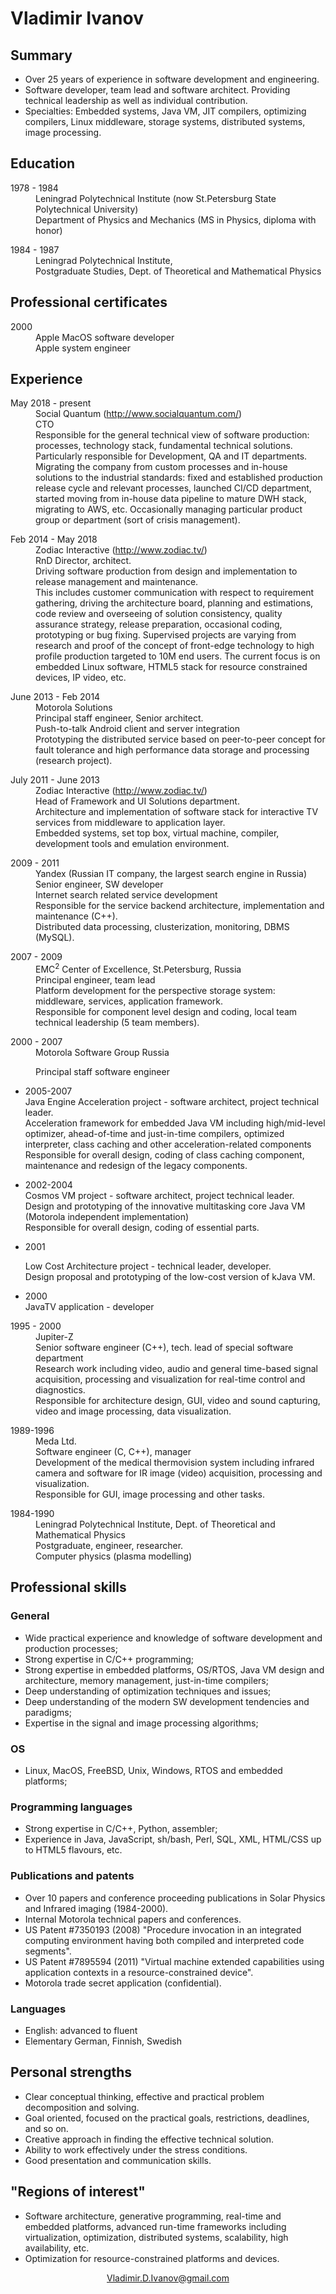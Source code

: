 <html><head><meta http-equiv="Content-Type" content="text/html; charset=UTF-8"></head><body>


<h1>Vladimir Ivanov</h1>
<h2>Summary</h2>
<ul>
<li>Over 25 years of experience in software development and engineering.</li>
<li>Software developer, team lead and software architect. Providing technical leadership as well as individual contribution.</li> 
<li>Specialties: Embedded systems, Java VM, JIT compilers, optimizing 
compilers, Linux middleware, storage systems, distributed systems, image
 processing.</li>
</ul> 

<h2>Education</h2>
<dl><dt>1978 - 1984</dt><dd>
Leningrad Polytechnical Institute (now St.Petersburg State Polytechnical University) <br> 
Department of Physics and Mechanics (MS in Physics, diploma with honor)  
</dd></dl>
<dl><dt>1984 - 1987</dt><dd>
Leningrad Polytechnical Institute, <br>
Postgraduate Studies, Dept. of Theoretical and Mathematical Physics  
</dd></dl>
<h2>Professional certificates</h2>

<dl><dt>2000</dt><dd>
Apple MacOS software developer <br>
Apple system engineer  
</dd></dl>

<h2>Experience</h2>

<dl><dt>May 2018 - present</dt><dd>
Social Quantum (<a href="http://www.socialquantum.com/ target="_blank">http://www.socialquantum.com/</a>)<br>
CTO<br>
Responsible for the general technical view of software production: processes, technology stack, fundamental technical solutions. Particularly responsible for Development, QA and IT departments. Migrating the company from custom processes and in-house solutions to the industrial standards: fixed and established production release cycle and relevant processes, launched CI/CD department, started moving from in-house data pipeline to mature DWH stack, migrating to AWS, etc. Occasionally managing particular product group or department (sort of crisis management).
</dd></dl>

<dl><dt>Feb 2014 - May 2018</dt><dd>
Zodiac Interactive (<a href="http://www.zodiac.tv/" target="_blank">http://www.zodiac.tv/</a>)<br>
RnD Director, architect.<br>
Driving software production from design and implementation to release management and maintenance.<br>
This includes customer communication with respect to requirement gathering, driving the architecture board, planning and estimations, code review and overseeing of solution consistency, quality assurance strategy, release preparation, occasional coding, prototyping or bug fixing. Supervised projects are varying from research and proof of the concept of front-edge technology to high profile production targeted to 10M end users. The current focus is on embedded Linux software, HTML5 stack for resource constrained devices, IP video, etc.
</dd></dl>

<dl><dt>June 2013 - Feb 2014</dt><dd>
Motorola Solutions<br>
Principal staff engineer, Senior architect.<br>
Push-to-talk Android client and server integration<br>
Prototyping the distributed service based on peer-to-peer concept for fault tolerance and high performance data storage and processing (research project).
</dd></dl>

<dl><dt>July 2011 - June 2013</dt><dd>
Zodiac Interactive (<a href="http://www.zodiac.tv/" target="_blank">http://www.zodiac.tv/</a>)<br>
Head of Framework and UI Solutions department.<br>
Architecture and implementation of software stack for interactive TV services from middleware to application layer.<br>
Embedded systems, set top box, virtual machine, compiler, development tools and emulation environment. 
</dd></dl>

<dl><dt>2009 - 2011</dt><dd>
Yandex (Russian IT company, the largest search engine in Russia)<br>
Senior engineer, SW developer <br>
Internet search related service development<br>
Responsible for the service backend architecture, implementation and maintenance (C++). <br>
Distributed data processing, clusterization, monitoring, DBMS (MySQL).
</dd></dl>

<dl><dt>2007 - 2009</dt><dd>
EMC<sup>2</sup> Center of Excellence, St.Petersburg, Russia <br>
Principal engineer, team lead <br>
Platform development for the perspective storage system: middleware, services, application framework. <br> 
Responsible for component level design and coding, local team technical leadership (5 team members). 
</dd></dl>
<dl><dt>2000 - 2007</dt><dd>
Motorola Software Group Russia <br> 

Principal staff software engineer  
</dd></dl>
<ul><li>2005-2007 <br>
Java Engine Acceleration project - software architect, project technical leader. <br>
Acceleration framework for embedded Java VM including high/mid-level 
optimizer, ahead-of-time and just-in-time compilers, optimized 
interpreter, class caching and other acceleration-related components <br>
Responsible for overall design, coding of class caching component, maintenance and redesign of the legacy components.  
</li></ul><ul><li>2002-2004 <br>
Cosmos VM project - software architect, project technical leader. <br>
Design and prototyping of the innovative multitasking core Java VM (Motorola independent implementation) <br> 
Responsible for overall design, coding of essential parts. 
</li></ul><ul><li>2001 <br>

Low Cost Architecture project - technical leader, developer. <br> 
Design proposal and prototyping of the low-cost version of kJava VM. 
</li></ul><ul><li>2000 <br> 
JavaTV application - developer  
</li></ul><dl><dt>1995 - 2000</dt><dd>
Jupiter-Z <br>
Senior software engineer (C++), tech. lead of special software department <br> 
Research work including video, audio and general time-based signal acquisition, 
processing and visualization for real-time control and diagnostics. <br>
Responsible for architecture design, GUI, video and sound capturing, video and 
image processing, data visualization.  
</dd></dl>

<dl><dt>1989-1996</dt><dd>
Meda Ltd. <br> 
Software engineer (C, C++), manager <br> 
Development of the medical thermovision system including infrared camera and 
software for IR image (video) acquisition, processing and visualization. <br>  
Responsible for GUI, image processing and other tasks.  
</dd></dl>

<dl><dt>1984-1990</dt><dd>
Leningrad Polytechnical Institute, Dept. of Theoretical and Mathematical Physics <br>
Postgraduate, engineer, researcher. <br>
Computer physics (plasma modelling) 
        
        
</dd></dl>

<h2>Professional skills</h2>
<h3>General</h3>
<ul>
<li>Wide practical experience and knowledge of software development and production processes;
</li><li>Strong expertise in C/C++ programming;
</li><li>Strong expertise in embedded platforms, OS/RTOS, Java VM design and architecture, memory management, just-in-time compilers;  
</li><li>Deep understanding of optimization techniques and issues;  
</li><li>Deep understanding of the modern SW development tendencies and paradigms;  
</li><li>Expertise in the signal and image processing algorithms;  
</li></ul>

<h3>OS</h3>
<ul><li>Linux, MacOS, FreeBSD, Unix, Windows, RTOS and embedded platforms;  
</li></ul>

<h3>Programming languages</h3>
<ul><li>Strong expertise in C/C++, Python, assembler;  
</li><li>Experience in Java, JavaScript, sh/bash, Perl, SQL, XML, HTML/CSS up to HTML5 flavours, etc.  
</li></ul>

<h3>Publications and patents</h3>
<ul><li>Over 10 papers and conference proceeding publications in Solar Physics and Infrared imaging (1984-2000). 
</li><li>Internal Motorola technical papers and conferences.  
</li><li>US Patent #7350193 (2008) "Procedure invocation in an 
integrated computing environment having both compiled and interpreted 
code segments".
</li><li>US Patent #7895594 (2011) "Virtual machine extended capabilities using application contexts in a resource-constrained device".
</li><li>Motorola trade secret application (confidential).
</li></ul>

<h3>Languages</h3>
<ul><li>English: advanced to fluent
</li><li>Elementary German, Finnish, Swedish

</li></ul><h2>Personal strengths</h2>
<ul><li>Clear conceptual thinking, effective and practical problem decomposition and solving.
</li><li>Goal oriented, focused on the practical goals, restrictions, deadlines, and so on.
</li><li>Creative approach in finding the effective technical solution.  
</li><li>Ability to work effectively under the stress conditions.  
</li><li>Good presentation and communication skills.  
</li></ul>

<h2>"Regions of interest"</h2>
<ul><li>Software architecture, generative programming, real-time and 
embedded platforms, advanced run-time frameworks including 
virtualization, optimization, distributed systems, 
scalability, high availability, etc.  
</li><li>Optimization for resource-constrained platforms and devices.  
</li></ul>
<p style="text-align:center">
<a href="mailto:Vladimir.D.Ivanov@gmail.com" target="_blank">Vladimir.D.Ivanov@gmail.com</a>  
</p>

</body></html>
